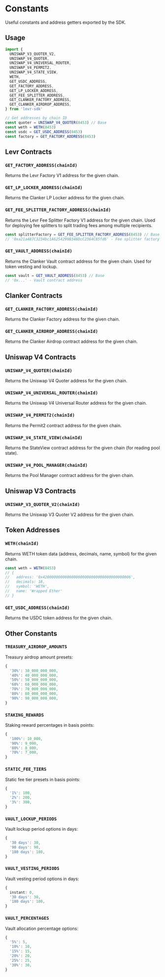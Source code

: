 # Constants

Useful constants and address getters exported by the SDK.

## Usage

```typescript
import {
  UNISWAP_V3_QUOTER_V2,
  UNISWAP_V4_QUOTER,
  UNISWAP_V4_UNIVERSAL_ROUTER,
  UNISWAP_V4_PERMIT2,
  UNISWAP_V4_STATE_VIEW,
  WETH,
  GET_USDC_ADDRESS,
  GET_FACTORY_ADDRESS,
  GET_LP_LOCKER_ADDRESS,
  GET_FEE_SPLITTER_ADDRESS,
  GET_CLANKER_FACTORY_ADDRESS,
  GET_CLANKER_AIRDROP_ADDRESS,
} from 'levr-sdk'

// Get addresses by chain ID
const quoter = UNISWAP_V4_QUOTER(8453) // Base
const weth = WETH(8453)
const usdc = GET_USDC_ADDRESS(8453)
const factory = GET_FACTORY_ADDRESS(8453)
```

## Levr Contracts

### `GET_FACTORY_ADDRESS(chainId)`

Returns the Levr Factory V1 address for the given chain.

### `GET_LP_LOCKER_ADDRESS(chainId)`

Returns the Clanker LP Locker address for the given chain.

### `GET_FEE_SPLITTER_FACTORY_ADDRESS(chainId)`

Returns the Levr Fee Splitter Factory V1 address for the given chain. Used for deploying fee splitters to split trading fees among multiple recipients.

```typescript
const splitterFactory = GET_FEE_SPLITTER_FACTORY_ADDRESS(8453) // Base
// '0xa21a487C3234bc1A6254299B348DcC2364C85fd6' - Fee splitter factory address (Base Sepolia)
```

### `GET_VAULT_ADDRESS(chainId)`

Returns the Clanker Vault contract address for the given chain. Used for token vesting and lockup.

```typescript
const vault = GET_VAULT_ADDRESS(8453) // Base
// '0x...' - Vault contract address
```

## Clanker Contracts

### `GET_CLANKER_FACTORY_ADDRESS(chainId)`

Returns the Clanker Factory address for the given chain.

### `GET_CLANKER_AIRDROP_ADDRESS(chainId)`

Returns the Clanker Airdrop contract address for the given chain.

## Uniswap V4 Contracts

### `UNISWAP_V4_QUOTER(chainId)`

Returns the Uniswap V4 Quoter address for the given chain.

### `UNISWAP_V4_UNIVERSAL_ROUTER(chainId)`

Returns the Uniswap V4 Universal Router address for the given chain.

### `UNISWAP_V4_PERMIT2(chainId)`

Returns the Permit2 contract address for the given chain.

### `UNISWAP_V4_STATE_VIEW(chainId)`

Returns the StateView contract address for the given chain (for reading pool state).

### `UNISWAP_V4_POOL_MANAGER(chainId)`

Returns the Pool Manager contract address for the given chain.

## Uniswap V3 Contracts

### `UNISWAP_V3_QUOTER_V2(chainId)`

Returns the Uniswap V3 Quoter V2 address for the given chain.

## Token Addresses

### `WETH(chainId)`

Returns WETH token data (address, decimals, name, symbol) for the given chain.

```typescript
const weth = WETH(8453)
// {
//   address: '0x4200000000000000000000000000000000000006',
//   decimals: 18,
//   symbol: 'WETH',
//   name: 'Wrapped Ether'
// }
```

### `GET_USDC_ADDRESS(chainId)`

Returns the USDC token address for the given chain.

## Other Constants

### `TREASURY_AIRDROP_AMOUNTS`

Treasury airdrop amount presets:

```typescript
{
  '30%': 30_000_000_000,
  '40%': 40_000_000_000,
  '50%': 50_000_000_000,
  '60%': 60_000_000_000,
  '70%': 70_000_000_000,
  '80%': 80_000_000_000,
  '90%': 90_000_000_000,
}
```

### `STAKING_REWARDS`

Staking reward percentages in basis points:

```typescript
{
  '100%': 10_000,
  '90%': 9_000,
  '80%': 8_000,
  '70%': 7_000,
}
```

### `STATIC_FEE_TIERS`

Static fee tier presets in basis points:

```typescript
{
  '1%': 100,
  '2%': 200,
  '3%': 300,
}
```

### `VAULT_LOCKUP_PERIODS`

Vault lockup period options in days:

```typescript
{
  '30 days': 30,
  '90 days': 90,
  '180 days': 180,
}
```

### `VAULT_VESTING_PERIODS`

Vault vesting period options in days:

```typescript
{
  instant: 0,
  '30 days': 30,
  '180 days': 180,
}
```

### `VAULT_PERCENTAGES`

Vault allocation percentage options:

```typescript
{
  '5%': 5,
  '10%': 10,
  '15%': 15,
  '20%': 20,
  '25%': 25,
  '30%': 30,
}
```
